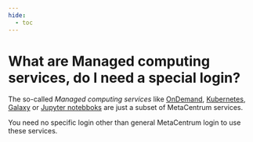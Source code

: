 ```yaml
---
hide:
  - toc
---
```


# What are Managed computing services, do I need a special login?

The so-called *Managed computing services* like [OnDemand](/software/ondemand), [Kubernetes](/services/kubernetes), [Galaxy](/services/galaxy) or [Jupyter notebboks](/services/jupyter) are just a subset of MetaCentrum services.

You need no specific login other than general MetaCentrum login to use these services.

